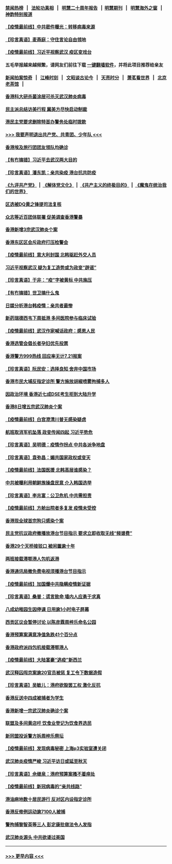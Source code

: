 #### [禁闻热榜](热点新闻.md?=0)  &nbsp;&nbsp;|&nbsp;&nbsp; [法轮功真相](https://github.com/gfw-breaker/truth/blob/master/README.md?=0) &nbsp;&nbsp;|&nbsp;&nbsp; [明慧二十周年报告](https://github.com/gfw-breaker/mh-reports/blob/master/README.md?=0) &nbsp;&nbsp;|&nbsp;&nbsp;[明慧期刊](https://github.com/gfw-breaker/mh-qikan) &nbsp;&nbsp;|&nbsp;&nbsp; [明慧海外之窗](https://github.com/gfw-breaker/mh-news/blob/master/README.md?=0) &nbsp;&nbsp;|&nbsp;&nbsp; [神韵特别报道](https://github.com/gfw-breaker/mh-news/blob/master/shenyun.md?=0)
#### [【疫情最前线】中共密件曝光：转移病毒来源](../pages/nsc415/n11936342.md?t=03130831) 
#### [【珍言真语】麦燕庭：守住言论自由领地](../pages/nsc415/n11936215.md?t=03130831) 
#### [【疫情最前线】习近平视察武汉 疫区变戏台](../pages/nsc415/n11933377.md?t=03130831) 
#### 五毛举报越来越频繁，请网友们前往下载 [一键翻墙软件](https://github.com/gfw-breaker/ssr-accounts)，并将此项目推荐给亲友
#### [新闻拍案惊奇](https://github.com/gfw-breaker/banned-news/blob/master/pages/link4.md) &nbsp;&nbsp;|&nbsp;&nbsp; [江峰时刻](https://github.com/gfw-breaker/banned-news/blob/master/pages/link4.md) &nbsp;&nbsp;|&nbsp;&nbsp; [文昭谈古论今](https://github.com/gfw-breaker/banned-news/blob/master/pages/link4.md) &nbsp;&nbsp;|&nbsp;&nbsp; [天亮时分](https://github.com/gfw-breaker/banned-news/blob/master/pages/link4.md) &nbsp;&nbsp;|&nbsp;&nbsp; [萧茗看世界](https://github.com/gfw-breaker/banned-news/blob/master/pages/link4.md) &nbsp;&nbsp;|&nbsp;&nbsp; [北京老茶馆](https://github.com/gfw-breaker/banned-news/blob/master/pages/link4.md) &nbsp;&nbsp;|&nbsp;&nbsp; 
#### [香港科大研杀菌涂层可杀灭武汉肺炎病毒](../pages/nsc415/n11933772.md?t=03130831) 
#### [民主派总结访美行程 冀美方尽快启动制裁](../pages/nsc415/n11933743.md?t=03130831) 
#### [港民主党要求删除特首办警务处临时拨款](../pages/nsc415/n11933730.md?t=03130831) 
#### [>>> 我要声明退出共产党、共青团、少年队 <<<](https://github.com/begood0513/goodnews/blob/master/quit/letter.md) 
#### [香港埃及旅行团团友领队均确诊](../pages/nsc415/n11933697.md?t=03130831) 
#### [【有冇搞错】习近平去武汉两大目的](../pages/nsc415/n11933210.md?t=03130831) 
#### [【珍言真语】潘东凯：亲共染疫 港台抗共防疫](../pages/nsc415/n11933162.md?t=03130831) 
#### [《九评共产党》](https://github.com/begood0513/9ping.md/blob/master/README.md) &nbsp;|&nbsp; [《解体党文化》](../../../../jtdwh.md/blob/master/README.md)  &nbsp;|&nbsp; [《共产主义的终极目的》](../../../../gczydzjmd.md/blob/master/README.md) &nbsp;|&nbsp; [《魔鬼在统治我们的世界》](../../../../mgztzwmdsj.md/blob/master/README.md) 
#### [区选被DQ黄之锋提司法复核](../pages/nsc415/n11931195.md?t=03130831) 
#### [众志等近百团体联署 促美调查香港警暴](../pages/nsc415/n11931152.md?t=03130831) 
#### [香港新增3宗武汉肺炎个案](../pages/nsc415/n11931136.md?t=03130831) 
#### [香港东区区会斥政府打压检警会](../pages/nsc415/n11931086.md?t=03130831) 
#### [【疫情最前线】意大利封国 北韩驱赶外交人员](../pages/nsc415/n11930660.md?t=03130831) 
#### [习近平视察武汉 疑为复工造势或为政变“辟谣”](../pages/nsc415/n11930847.md?t=03130831) 
#### [【珍言真语】于非：“疫”字被黄标 中共施压](../pages/nsc415/n11930410.md?t=03130831) 
#### [【有冇搞错】世卫搞什么鬼](../pages/nsc415/n11930475.md?t=03130831) 
#### [日媒分析港台韩疫情：亲共者最惨](../pages/nsc415/n11928776.md?t=03130831) 
#### [新药瑞德西韦下周抵港 多间医院参与临床试验](../pages/nsc415/n11928462.md?t=03130831) 
#### [【疫情最前线】武汉作家喊话政府：感恩人民](../pages/nsc415/n11927940.md?t=03130831) 
#### [香港选管会倡长者孕妇优先投票](../pages/nsc415/n11928449.md?t=03130831) 
#### [香港警方999热线 回应率无计7.21报案](../pages/nsc415/n11928448.md?t=03130831) 
#### [【珍言真语】阮民安：选择良知 舍弃中国市场](../pages/nsc415/n11927705.md?t=03130831) 
#### [香港市民大埔反指定诊所 警方施放胡椒喷雾拘捕多人](../pages/nsc415/n11925774.md?t=03130831) 
#### [因政治环境 香港近七成DSE考生拒到大陆升学](../pages/nsc415/n11925759.md?t=03130831) 
#### [香港8日增五宗武汉肺炎个案](../pages/nsc415/n11925736.md?t=03130831) 
#### [【疫情最前线】白宫澄清川普无感染疑虑](../pages/nsc415/n11925567.md?t=03130831) 
#### [航班取消军机坠落 政变传闻四起 习近平势危](../pages/nsc415/n11925467.md?t=03130831) 
#### [【珍言真语】吴明德：疫情作拐点 中共各派争地盘](../pages/nsc415/n11925299.md?t=03130831) 
#### [【珍言真语】袁弥昌：媚共国家政权或变天](../pages/nsc415/n11923199.md?t=03130831) 
#### [【疫情最前线】法国医援 北韩高层谁感染？](../pages/nsc415/n11920850.md?t=03130831) 
#### [中共被曝利用朝鲜族操盘民意 介入韩国选举](../pages/nsc415/n11921006.md?t=03130831) 
#### [【珍言真语】李兆富：公卫危机 中共需担责](../pages/nsc415/n11920422.md?t=03130831) 
#### [【疫情最前线】方舱出院者多复发 疫情未受控](../pages/nsc415/n11918637.md?t=03130831) 
#### [香港现全球首宗狗只感染个案](../pages/nsc415/n11918710.md?t=03130831) 
#### [民主党抗议政府撤播放港台节目指示 要求立即收取无线“频谱费”](../pages/nsc415/n11918681.md?t=03130831) 
#### [香港29个天桥接驳口 被闲置逾十年](../pages/nsc415/n11918654.md?t=03130831) 
#### [两班接载滞鄂港人包机返港](../pages/nsc415/n11915855.md?t=03130831) 
#### [香港通讯局撤免费电视须播港台节目指示](../pages/nsc415/n11915831.md?t=03130831) 
#### [【疫情最前线】加国爆中共隐瞒疫情新证据](../pages/nsc415/n11915482.md?t=03130831) 
#### [【珍言真语】桑普：谎言致命 墙内人应勇于求真](../pages/nsc415/n11915169.md?t=03130831) 
#### [八成幼稚园生因停课 日用逾1小时电子屏幕](../pages/nsc415/n11913263.md?t=03130831) 
#### [西贡区议会暂停讨论 以陈彦霖周梓乐命名公园](../pages/nsc415/n11913248.md?t=03130831) 
#### [香港预算案满意净值急跌41个百分点](../pages/nsc415/n11913236.md?t=03130831) 
#### [香港政府派四包机接载滞鄂港人](../pages/nsc415/n11913211.md?t=03130831) 
#### [【疫情最前线】大陆富豪“逃疫”新西兰](../pages/nsc415/n11913160.md?t=03130831) 
#### [武汉释囚闯京案逾20官员被惩 复工令下数据造假](../pages/nsc415/n11912743.md?t=03130831) 
#### [【珍言真语】吴敏儿：港府欲毁罢工权 激化反抗](../pages/nsc415/n11912457.md?t=03130831) 
#### [香港反送中四成被捕者为学生](../pages/nsc415/n11910730.md?t=03130831) 
#### [香港新增一宗武汉肺炎确诊个案](../pages/nsc415/n11910724.md?t=03130831) 
#### [联盟及多间黄店吁 饮食业登记为饮食界选民](../pages/nsc415/n11910718.md?t=03130831) 
#### [新同盟投诉警方拆周梓乐祭坛](../pages/nsc415/n11910707.md?t=03130831) 
#### [【疫情最前线】发现病毒秘密 上海p3实验室遭关闭](../pages/nsc415/n11910640.md?t=03130831) 
#### [武汉肺炎疫情严峻 习近平访日或延至秋天](../pages/nsc415/n11910570.md?t=03130831) 
#### [【珍言真语】佘继泉：港府预算案搔不着痒处](../pages/nsc415/n11910011.md?t=03130831) 
#### [【疫情最前线】新冠病毒的“亲共线路”](../pages/nsc415/n11907734.md?t=03130831) 
#### [港油麻地数十居民游行 反对区内设指定诊所](../pages/nsc415/n11907900.md?t=03130831) 
#### [香港反修例运动逾7100人被捕](../pages/nsc415/n11907922.md?t=03130831) 
#### [警拘捕黎智英等三人 彭定康批做法令人发指](../pages/nsc415/n11907905.md?t=03130831) 
#### [武汉肺炎源头 中共欲诿过美国](../pages/nsc415/n11907665.md?t=03130831) 

----
#### [ >>> 更早内容 <<< ](../indexes/nsc415-earlier.md)
